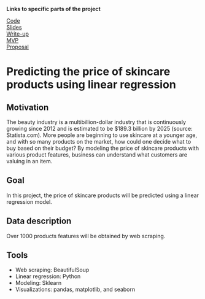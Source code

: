 
**Links to specific parts of the project**

[Code](https://github.com/lee-jin81/metis_project_2_regression/tree/main/code) <br>
[Slides](https://github.com/lee-jin81/metis_project_2_regression/blob/main/slides_regression.pdf) <br>
[Write-up](https://github.com/lee-jin81/metis_project_2_regression/blob/main/writeup_regression.pdf) <br>
[MVP](https://github.com/lee-jin81/metis_project_2_regression/tree/main/mvp) <br>
[Proposal](https://github.com/lee-jin81/metis_project_2_regression/blob/main/proposal_regression.pdf) <br>

# Predicting the price of skincare products using linear regression
## Motivation
The beauty industry is a multibillion-dollar industry that is continuously growing since 2012 and is estimated to be $189.3 billion by 2025 (source: Statista.com). More people are beginning to use skincare at a younger age, and with so many products on the market, how could one decide what to buy based on their budget? By modeling the price of skincare products with various product features, business can understand what customers are valuing in an item. 

## Goal
In this project, the price of skincare products will be predicted using a linear regression model.  

## Data description
Over 1000 products features will be obtained by web scraping. 

## Tools
* Web scraping: BeautifulSoup 
* Linear regression: Python
* Modeling: Sklearn
* Visualizations: pandas, matplotlib, and seaborn

